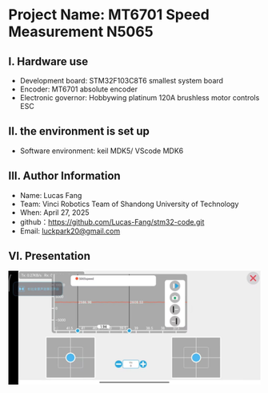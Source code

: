 # Project Name: MT6701 Speed Measurement N5065
## I. Hardware use
- Development board: STM32F103C8T6 smallest system board
- Encoder: MT6701 absolute encoder
- Electronic governor: Hobbywing platinum 120A brushless motor controls ESC

## II. the environment is set up
- Software environment: keil MDK5/ VScode MDK6

## III. Author Information
- Name: Lucas Fang
- Team: Vinci Robotics Team of Shandong University of Technology
- When: April 27, 2025
- github：https://github.com/Lucas-Fang/stm32-code.git
- Email: luckpark20@gmail.com

## VI. Presentation
![alt text](a5c12d23277604344258506938b5a6a3.jpg)

